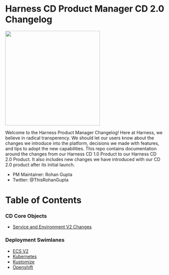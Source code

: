 # Harness CD Product Manager CD 2.0 Changelog 

<img src="https://github.com/thisrohangupta/changelog/blob/master/images/harness_logo_rgb.png" width="300">


Welcome to the Harness Product Manager Changelog! Here at Harness, we believe in radical transperency. We should let our users know about the changes we introduce into the platform, decisions we made with features, and tips to adopt the new capabilities. This repo contains documentation around the changes from our Harness CD 1.0 Product to our Harness CD 2.0 Product. It also includes new changes we have introduced with our CD 2.0 product after its initial launch. 

- PM Maintainer: Rohan Gupta 
- Twitter: @ThisRohanGupta

# Table of Contents

### CD Core Objects
- [Service and Environment V2 Changes](https://github.com/thisrohangupta/changelog/tree/master/cd-core/service_environment_v2)

### Deployment Swimlanes
- [ECS V2](https://github.com/thisrohangupta/changelog/blob/master/cd-platform/ecs_v2.md)
- [Kubernetes](https://github.com/thisrohangupta/changelog/blob/master/cd-platform/kubernetes.md)
- [Kustomize](https://github.com/thisrohangupta/changelog/blob/master/cd-platform/kustomize.md)
- [Openshift](https://github.com/thisrohangupta/changelog/blob/master/cd-platform/openshift.md)
